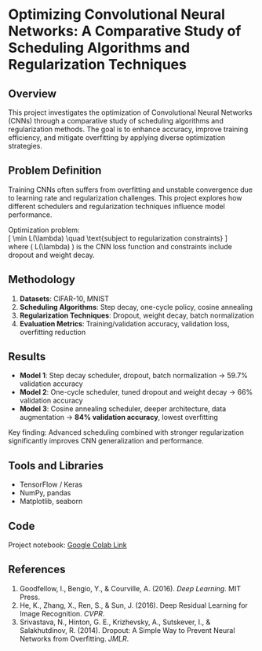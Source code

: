 # Optimizing Convolutional Neural Networks: A Comparative Study of Scheduling Algorithms and Regularization Techniques

## Overview
This project investigates the optimization of Convolutional Neural Networks (CNNs) through a comparative study of scheduling algorithms and regularization methods. The goal is to enhance accuracy, improve training efficiency, and mitigate overfitting by applying diverse optimization strategies.


## Problem Definition
Training CNNs often suffers from overfitting and unstable convergence due to learning rate and regularization challenges. This project explores how different schedulers and regularization techniques influence model performance.  

Optimization problem:  
\[
\min L(\lambda) \quad \text{subject to regularization constraints}
\]  
where \( L(\lambda) \) is the CNN loss function and constraints include dropout and weight decay.  

## Methodology
1. **Datasets**: CIFAR-10, MNIST  
2. **Scheduling Algorithms**: Step decay, one-cycle policy, cosine annealing  
3. **Regularization Techniques**: Dropout, weight decay, batch normalization  
4. **Evaluation Metrics**: Training/validation accuracy, validation loss, overfitting reduction  

## Results
- **Model 1**: Step decay scheduler, dropout, batch normalization → 59.7% validation accuracy  
- **Model 2**: One-cycle scheduler, tuned dropout and weight decay → 66% validation accuracy  
- **Model 3**: Cosine annealing scheduler, deeper architecture, data augmentation → **84% validation accuracy**, lowest overfitting  

Key finding: Advanced scheduling combined with stronger regularization significantly improves CNN generalization and performance.  

## Tools and Libraries
- TensorFlow / Keras  
- NumPy, pandas  
- Matplotlib, seaborn  

## Code
Project notebook: [Google Colab Link](https://colab.research.google.com/drive/1CuuAmssE992Du9oSdwQYNozIB417Hk_v?authuser=1#scrollTo=3IG2TPC3tJvr)  

## References
1. Goodfellow, I., Bengio, Y., & Courville, A. (2016). *Deep Learning*. MIT Press.  
2. He, K., Zhang, X., Ren, S., & Sun, J. (2016). Deep Residual Learning for Image Recognition. *CVPR*.  
3. Srivastava, N., Hinton, G. E., Krizhevsky, A., Sutskever, I., & Salakhutdinov, R. (2014). Dropout: A Simple Way to Prevent Neural Networks from Overfitting. *JMLR*.  
